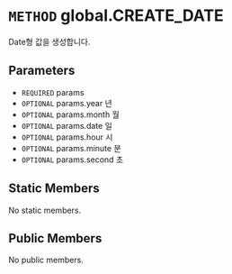 # `METHOD` global.CREATE_DATE
Date형 값을 생성합니다.

## Parameters
* `REQUIRED` params 
* `OPTIONAL` params.year		년 
* `OPTIONAL` params.month	월 
* `OPTIONAL` params.date		일 
* `OPTIONAL` params.hour		시 
* `OPTIONAL` params.minute	분 
* `OPTIONAL` params.second	초 

## Static Members
No static members.

## Public Members
No public members.
